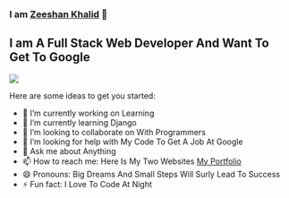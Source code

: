 ### I am [Zeeshan Khalid][website] 👋
## I am A Full Stack Web Developer And Want To Get To Google

![](https://visitor-badge.glitch.me/badge?page_id=zeeshanthedev590) 

Here are some ideas to get you started:

- 🔭 I’m currently working on Learning 
- 🌱 I’m currently learning Django
- 👯 I’m looking to collaborate on With Programmers
- 🤔 I’m looking for help with My Code To Get A Job At Google
- 💬 Ask me about Anything 
- 📫 How to reach me: Here Is My Two Websites [My Portfolio][website]
- 😄 Pronouns: Big Dreams And Small Steps Will Surly Lead To Success
- ⚡ Fun fact: I Love To Code At Night 





[website]: https://zeeshanthedev590.github.io/
[website]: https://zeeshanthedev590.github.io/
[youtube]: https://www.youtube.com/channel/UC62mdNLSEO0qqI7vy9YMJOw

